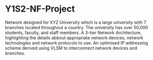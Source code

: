 # Y1S2-NF-Project
Network designed for XYZ University which is a large university with 7 branches located throughout a country. The university has over 50,000 students, faculty, and staff members.
A 3-tier Network Architecture, highlighting the details abbout appropriate network devices, network technologies and network protocols to use.
An optimised IP addressing scheme derived using VLSM to interconnect network devices and branches.
